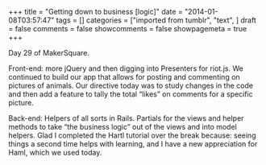 +++
title = "Getting down to business [logic]"
date = "2014-01-08T03:57:47"
tags = []
categories = ["imported from tumblr", "text", ]
draft = false
comments = false
showcomments = false
showpagemeta = true
+++

<p>Day 29 of MakerSquare. </p>

<p>Front-end: more jQuery and then digging into Presenters for riot.js. We continued to build our app that allows for posting and commenting on pictures of animals. Our directive today was to study changes in the code and then add a feature to tally the total &ldquo;likes&rdquo; on comments for a specific picture. </p>

<p>Back-end: Helpers of all sorts in Rails. Partials for the views and helper methods to take &ldquo;the business logic&rdquo; out of the views and into model helpers. Glad I completed the Hartl tutorial over the break because: seeing things a second time helps with learning, and I have a new appreciation for Haml, which we used today.</p>
